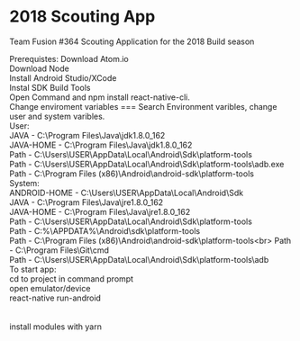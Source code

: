 # 2018 Scouting App
Team Fusion #364 Scouting Application for the 2018 Build season

Prerequistes:
Download Atom.io<br>
Download Node<br>
Install Android Studio/XCode<br>
Instal SDK Build Tools<br>
Open Command and npm install react-native-cli.<br>
Change enviroment variables === Search Environment varibles, change user and system varibles.<br>
User:<br>
JAVA - C:\Program Files\Java\jdk1.8.0_162<br>
JAVA-HOME - C:\Program Files\Java\jdk1.8.0_162<br>
Path - C:\Users\USER\AppData\Local\Android\Sdk\platform-tools<br>
Path - C:\Users\USER\AppData\Local\Android\Sdk\platform-tools\adb.exe<br>
Path - C:\Program Files (x86)\Android\android-sdk\platform-tools<br>
System:<br>
ANDROID-HOME - C:\Users\USER\AppData\Local\Android\Sdk<br>
JAVA - C:\Program Files\Java\jre1.8.0_162<br>
JAVA-HOME - C:\Program Files\Java\jre1.8.0_162<br>
Path - C:\Users\USER\AppData\Local\Android\Sdk\platform-tools<br>
Path - C:\%\APPDATA%\Android\sdk\platform-tools<br>
Path - C:\Program Files (x86)\Android\android-sdk\platform-tools\<br>
Path - C:\Program Files\Git\cmd<br>
Path - C:\Users\USER\AppData\Local\Android\Sdk\platform-tools\adb<br>
To start app:<br>
cd to project in command prompt<br>
open emulator/device<br>
react-native run-android<br>
<br>
<br>
install modules with yarn<br>

